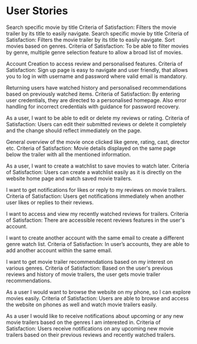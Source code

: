 # User Stories

Search specific movie by title Criteria of Satisfaction: Filters the movie trailer by its title to easily navigate.
Search specific movie by title Criteria of Satisfaction: Filters the movie trailer by its title to easily navigate.
Sort movies based on genres. Criteria of Satisfaction: To be able to filter movies by genre, multiple genre selection feature to allow a broad list of movies.

Account Creation to access review and personalised features. Criteria of Satisfaction: Sign up page is easy to navigate and user friendly, that allows you to log in with username and password where valid email is mandatory.

Returning users have watched history and personalised recommendations based on previously watched items. Criteria of Satisfaction: By entering user credentials, they are directed to a personalised homepage. Also error handling for incorrect credentials with guidance for password recovery.

As a user, I want to be able to edit or delete my reviews or rating. Criteria of Satisfaction: Users can edit their submitted reviews or delete it completely and the change should reflect immediately on the page.

General overview of the movie once clicked like genre, rating, cast, director etc. Criteria of Satisfaction: Movie details displayed on the same page below the trailer with all the mentioned information.

As a user, I want to create a watchlist to save movies to watch later. Criteria of Satisfaction: Users can create a watchlist easily as it is directly on the website home page and watch saved movie trailers.

I want to get notifications for likes or reply to my reviews on movie trailers. Criteria of Satisfaction: Users get notifications immediately when another user likes or replies to their reviews.

I want to access and view my recently watched reviews for trailers. Criteria of Satisfaction: There are accessible recent reviews features in the user's account.

I want to create another account with the same email to create a different genre watch list. Criteria of Satisfaction: In user’s accounts, they are able to add another account within the same email.

I want to get movie trailer recommendations based on my interest on various genres. Criteria of Satisfaction: Based on the user's previous reviews and history of movie trailers, the user gets movie trailer recommendations.

As a user I would want to browse the website on my phone, so I can explore movies easily. Criteria of Satisfaction: Users are able to browse and access the website on phones as well and watch movie trailers easily.

As a user I would like to receive notifications about upcoming or any new movie trailers based on the genres I am interested in. Criteria of Satisfaction: Users receive notifications on any upcoming new movie trailers based on their previous reviews and recently watched trailers.
